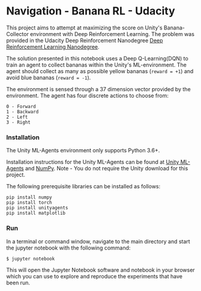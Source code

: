 # Navigation - Banana RL - Udacity

[//]: # (Image References)

[image1]: https://user-images.githubusercontent.com/10624937/42135619-d90f2f28-7d12-11e8-8823-82b970a54d7e.gif "Trained Agent"

This project aims to attempt at maximizing the score on Unity's Banana-Collector environment with Deep Reinforcement Learning. The problem was provided in the Udacity Deep Reinforcement Nanodegree [Deep Reinforcement Learning Nanodegree](https://www.udacity.com/course/deep-reinforcement-learning-nanodegree--nd893).

The solution presented in this notebook uses a Deep Q-Learning(DQN) to train an agent to collect bananas within the Unity's ML-environment. The agent should collect as many as possible yellow bananas (`reward = +1`) and avoid blue bananas (`reward = -1`).

The environment is sensed through a 37 dimension vector provided by the environment.
The agent has four discrete actions to choose from:
```
0 - Forward
1 - Backward
2 - Left
3 - Right
```

### Installation

The Unity ML-Agents environment only supports Python 3.6+. 

Installation instructions for the Unity ML-Agents can be found at [Unity ML-Agents](https://github.com/Unity-Technologies/ml-agents/blob/master/docs/Installation.md) and [NumPy](http://www.numpy.org/). Note - You do not require the Unity download for this project.

The following prerequisite libraries can be installed as follows:

```
pip install numpy
pip install torch
pip install unityagents
pip install matplotlib
```


### Run
In a terminal or command window, navigate to the main directory and start the jupyter notebook with the following command:

```shell
$ jupyter notebook
```

This will open the Jupyter Notebook software and notebook in your browser which you can use to explore and reproduce the experiments that have been run. 
